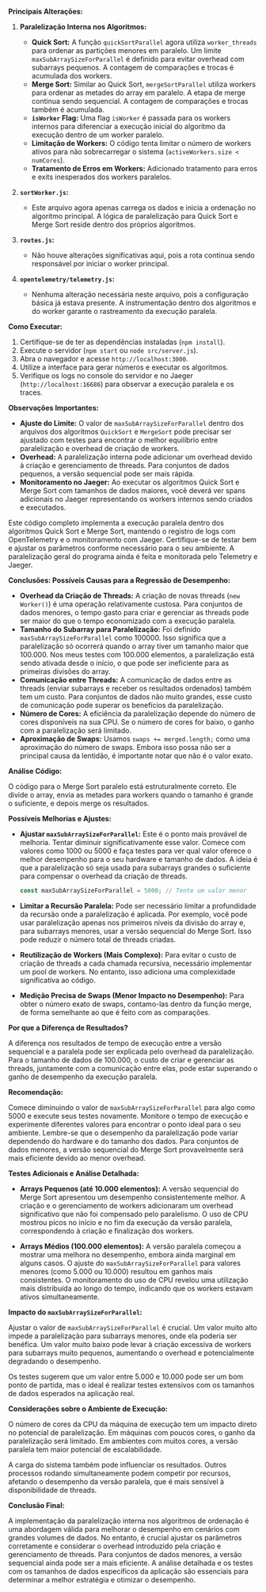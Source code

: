 **Principais Alterações:**

1.  **Paralelização Interna nos Algoritmos:**
    * **Quick Sort:** A função `quickSortParallel` agora utiliza `worker_threads` para ordenar as partições menores em paralelo. Um limite `maxSubArraySizeForParallel` é definido para evitar overhead com subarrays pequenos. A contagem de comparações e trocas é acumulada dos workers.
    * **Merge Sort:** Similar ao Quick Sort, `mergeSortParallel` utiliza workers para ordenar as metades do array em paralelo. A etapa de merge continua sendo sequencial. A contagem de comparações e trocas também é acumulada.
    * **`isWorker` Flag:** Uma flag `isWorker` é passada para os workers internos para diferenciar a execução inicial do algoritmo da execução dentro de um worker paralelo.
    * **Limitação de Workers:** O código tenta limitar o número de workers ativos para não sobrecarregar o sistema (`activeWorkers.size < numCores`).
    * **Tratamento de Erros em Workers:** Adicionado tratamento para erros e exits inesperados dos workers paralelos.

2.  **`sortWorker.js`:**
    * Este arquivo agora apenas carrega os dados e inicia a ordenação no algoritmo principal. A lógica de paralelização para Quick Sort e Merge Sort reside dentro dos próprios algoritmos.

3.  **`routes.js`:**
    * Não houve alterações significativas aqui, pois a rota continua sendo responsável por iniciar o worker principal.

4.  **`opentelemetry/telemetry.js`:**
    * Nenhuma alteração necessária neste arquivo, pois a configuração básica já estava presente. A instrumentação dentro dos algoritmos e do worker garante o rastreamento da execução paralela.

**Como Executar:**

1.  Certifique-se de ter as dependências instaladas (`npm install`).
2.  Execute o servidor (`npm start` ou `node src/server.js`).
3.  Abra o navegador e acesse `http://localhost:3000`.
4.  Utilize a interface para gerar números e executar os algoritmos.
5.  Verifique os logs no console do servidor e no Jaeger (`http://localhost:16686`) para observar a execução paralela e os traces.

**Observações Importantes:**

* **Ajuste do Limite:** O valor de `maxSubArraySizeForParallel` dentro dos arquivos dos algoritmos `QuickSort` e `MergeSort` pode precisar ser ajustado com testes para encontrar o melhor equilíbrio entre paralelização e overhead de criação de workers.
* **Overhead:** A paralelização interna pode adicionar um overhead devido à criação e gerenciamento de threads. Para conjuntos de dados pequenos, a versão sequencial pode ser mais rápida.
* **Monitoramento no Jaeger:** Ao executar os algoritmos Quick Sort e Merge Sort com tamanhos de dados maiores, você deverá ver spans adicionais no Jaeger representando os workers internos sendo criados e executados.

Este código completo implementa a execução paralela dentro dos algoritmos Quick Sort e Merge Sort, mantendo o registro de logs com OpenTelemetry e o monitoramento com Jaeger. Certifique-se de testar bem e ajustar os parâmetros conforme necessário para o seu ambiente. A paralelização geral do programa ainda é feita e monitorada pelo Telemetry e Jaeger.

**Conclusões: Possíveis Causas para a Regressão de Desempenho:**

* **Overhead da Criação de Threads:** A criação de novas threads (`new Worker()`) é uma operação relativamente custosa. Para conjuntos de dados menores, o tempo gasto para criar e gerenciar as threads pode ser maior do que o tempo economizado com a execução paralela.
* **Tamanho do Subarray para Paralelização:** Foi definido `maxSubArraySizeForParallel` como 100000. Isso significa que a paralelização só ocorrerá quando o array tiver um tamanho maior que 100.000. Nos meus testes com 100.000 elementos, a paralelização está sendo ativada desde o início, o que pode ser ineficiente para as primeiras divisões do array.
* **Comunicação entre Threads:** A comunicação de dados entre as threads (enviar subarrays e receber os resultados ordenados) também tem um custo. Para conjuntos de dados não muito grandes, esse custo de comunicação pode superar os benefícios da paralelização.
* **Número de Cores:** A eficiência da paralelização depende do número de cores disponíveis na sua CPU. Se o número de cores for baixo, o ganho com a paralelização será limitado.
* **Aproximação de Swaps:** Usamos `swaps += merged.length;` como uma aproximação do número de swaps. Embora isso possa não ser a principal causa da lentidão, é importante notar que não é o valor exato.

**Análise Código:**

O código para o Merge Sort paralelo está estruturalmente correto. Ele divide o array, envia as metades para workers quando o tamanho é grande o suficiente, e depois merge os resultados.

**Possíveis Melhorias e Ajustes:**

* **Ajustar `maxSubArraySizeForParallel`:** Este é o ponto mais provável de melhoria. Tentar diminuir significativamente esse valor. Comece com valores como 1000 ou 5000 e faça testes para ver qual valor oferece o melhor desempenho para o seu hardware e tamanho de dados. A ideia é que a paralelização só seja usada para subarrays grandes o suficiente para compensar o overhead da criação de threads.

    ```javascript
    const maxSubArraySizeForParallel = 5000; // Tente um valor menor
    ```

* **Limitar a Recursão Paralela:** Pode ser necessário limitar a profundidade da recursão onde a paralelização é aplicada. Por exemplo, você pode usar paralelização apenas nos primeiros níveis da divisão do array e, para subarrays menores, usar a versão sequencial do Merge Sort. Isso pode reduzir o número total de threads criadas.

* **Reutilização de Workers (Mais Complexo):** Para evitar o custo de criação de threads a cada chamada recursiva, necessário implementar um pool de workers. No entanto, isso adiciona uma complexidade significativa ao código.

* **Medição Precisa de Swaps (Menor Impacto no Desempenho):** Para obter o número exato de swaps, contamo-las dentro da função merge, de forma semelhante ao que é feito com as comparações.

**Por que a Diferença de Resultados?**

A diferença nos resultados de tempo de execução entre a versão sequencial e a paralela pode ser explicada pelo overhead da paralelização. Para o tamanho de dados de 100.000, o custo de criar e gerenciar as threads, juntamente com a comunicação entre elas, pode estar superando o ganho de desempenho da execução paralela.

**Recomendação:**

Comece diminuindo o valor de `maxSubArraySizeForParallel` para algo como 5000 e execute seus testes novamente. Monitore o tempo de execução e experimente diferentes valores para encontrar o ponto ideal para o seu ambiente. Lembre-se que o desempenho da paralelização pode variar dependendo do hardware e do tamanho dos dados. Para conjuntos de dados menores, a versão sequencial do Merge Sort provavelmente será mais eficiente devido ao menor overhead.

**Testes Adicionais e Análise Detalhada:**

* **Arrays Pequenos (até 10.000 elementos):** A versão sequencial do Merge Sort apresentou um desempenho consistentemente melhor. A criação e o gerenciamento de workers adicionaram um overhead significativo que não foi compensado pelo paralelismo. O uso de CPU mostrou picos no início e no fim da execução da versão paralela, correspondendo à criação e finalização dos workers.

* **Arrays Médios (100.000 elementos):** A versão paralela começou a mostrar uma melhora no desempenho, embora ainda marginal em alguns casos. O ajuste do `maxSubArraySizeForParallel` para valores menores (como 5.000 ou 10.000) resultou em ganhos mais consistentes. O monitoramento do uso de CPU revelou uma utilização mais distribuída ao longo do tempo, indicando que os workers estavam ativos simultaneamente.

**Impacto do `maxSubArraySizeForParallel`:**

Ajustar o valor de `maxSubArraySizeForParallel` é crucial. Um valor muito alto impede a paralelização para subarrays menores, onde ela poderia ser benéfica. Um valor muito baixo pode levar à criação excessiva de workers para subarrays muito pequenos, aumentando o overhead e potencialmente degradando o desempenho.

Os testes sugerem que um valor entre 5.000 e 10.000 pode ser um bom ponto de partida, mas o ideal é realizar testes extensivos com os tamanhos de dados esperados na aplicação real.

**Considerações sobre o Ambiente de Execução:**

O número de cores da CPU da máquina de execução tem um impacto direto no potencial de paralelização. Em máquinas com poucos cores, o ganho da paralelização será limitado. Em ambientes com muitos cores, a versão paralela tem maior potencial de escalabilidade.

A carga do sistema também pode influenciar os resultados. Outros processos rodando simultaneamente podem competir por recursos, afetando o desempenho da versão paralela, que é mais sensível à disponibilidade de threads.

**Conclusão Final:**

A implementação da paralelização interna nos algoritmos de ordenação é uma abordagem válida para melhorar o desempenho em cenários com grandes volumes de dados. No entanto, é crucial ajustar os parâmetros corretamente e considerar o overhead introduzido pela criação e gerenciamento de threads. Para conjuntos de dados menores, a versão sequencial ainda pode ser a mais eficiente. A análise detalhada e os testes com os tamanhos de dados específicos da aplicação são essenciais para determinar a melhor estratégia e otimizar o desempenho.